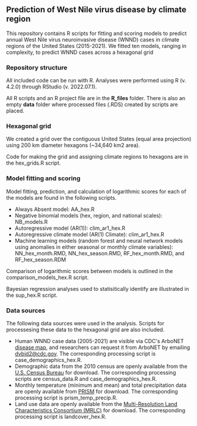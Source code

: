 ## Prediction of West Nile virus disease by climate region

This repository contains R scripts for fitting and scoring models to predict annual West Nile virus neuroinvasive disease (WNND) cases in climate regions of the United States (2015-2021). We fitted ten models, ranging in complexity, to predict WNND cases across a hexagonal grid

### Repository structure
All included code can be run with R. Analyses were performed using R (v. 4.2.0) through RStudio (v. 2022.07.1).

All R scripts and an R project file are in the **R_files** folder. There is also an empty **data** folder where processed files (.RDS) created by scripts are placed.

### Hexagonal grid
We created a grid over the contiguous United States (equal area projection) using 200 km diameter hexagons (~34,640 km2 area).

Code for making the grid and assigning climate regions to hexagons are in the hex_grids.R script.

### Model fitting and scoring
Model fitting, prediction, and calculation of logarithmic scores for each of the models are found in the following scripts.
- Always Absent model: AA_hex.R
- Negative binomial models (hex, region, and national scales): NB_models.R
- Autoregressive model (AR(1)): clim_ar1_hex.R
- Autoregressive climate model (AR(1) Climate): clim_ar1_hex.R
- Machine learning models (random forest and neural network models using anomalies in either seasonal or monthly climate variables): NN_hex_month.RMD, NN_hex_season.RMD, RF_hex_month.RMD, and RF_hex_season.RDM

Comparison of logarithmic scores between models is outlined in the comparison_models_hex.R script.

Bayesian regression analyses used to statisitically identify are illustrated in the sup_hex.R script.

### Data sources
The following data sources were used in the analysis. Scripts for processesing these data to the hexagonal grid are also included.
- Human WNND case data (2005-2021) are visible via CDC's ArboNET [disease map](https://wwwn.cdc.gov/arbonet/maps/ADB_Diseases_Map/index.html), and researchers can request it from ArboNET by emailing <dvbid2@cdc.gov>. The corresponding processing script is case_demographics_hex.R.
- Demographic data from the 2010 census are openly available from the [U.S. Census Bureau](https://www.census.gov/programs-surveys/decennial-census/data/datasets.2010.html) for download. The corresponding processing scripts are census_data.R and case_demographics_hex.R.
- Monthly temperature (minimum and mean) and total precipitation data are openly available from [PRISM](https://www.prism.oregonstate.edu/recent/) for download. The corresponding processing script is prism_temp_precip.R.
- Land use data are openly available from the [Multi-Resolution Land Characteristics Consortium (MRLC)](https://www.mrlc.gov/data/nlcd-2011-land-cover-conus) for download. The corresponding processing script is landcover_hex.R.
